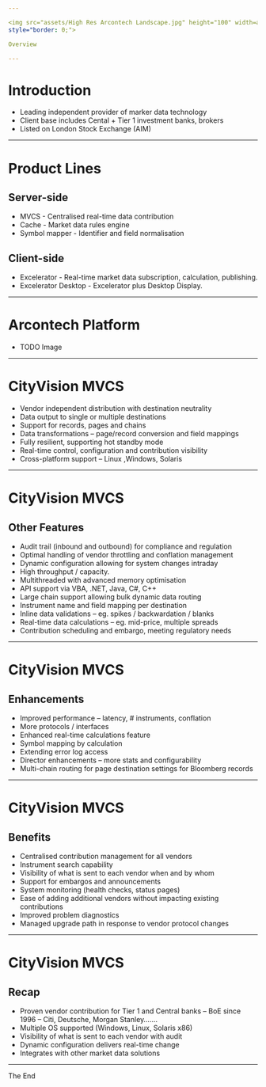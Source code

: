 ```yaml
---

<img src="assets/High Res Arcontech Landscape.jpg" height="100" width=auto
style="border: 0;">

Overview

---
```


# Introduction

* Leading independent provider of marker data technology
* Client base includes Cental + Tier 1 investment banks, brokers
* Listed on London Stock Exchange (AIM)

---

# Product Lines 

## Server-side

* MVCS - Centralised real-time data contribution
* Cache - Market data rules engine
* Symbol mapper - Identifier and field normalisation

## Client-side

* Excelerator - Real-time market data subscription, calculation,
publishing.
* Excelerator Desktop - Excelerator plus Desktop Display.

---

# Arcontech Platform

* TODO Image

---

# CityVision MVCS

* Vendor independent distribution with destination neutrality
* Data output to single or multiple destinations
* Support for records, pages and chains
* Data transformations – page/record conversion and field mappings
* Fully resilient, supporting hot standby mode
* Real-time control, configuration and contribution visibility
* Cross-platform support – Linux ,Windows, Solaris

---

# CityVision MVCS

## Other Features

* Audit trail (inbound and outbound) for compliance and regulation
* Optimal handling of vendor throttling and conflation management
* Dynamic configuration allowing for system changes intraday
* High throughput / capacity. 
* Multithreaded with advanced memory optimisation
* API support via VBA, .NET, Java, C#, C++
* Large chain support allowing bulk dynamic data routing
* Instrument name and field mapping per destination
* Inline data validations – eg. spikes / backwardation / blanks
* Real-time data calculations – eg. mid-price, multiple spreads
* Contribution scheduling and embargo, meeting regulatory needs

---

# CityVision MVCS

## Enhancements

* Improved performance – latency, # instruments, conflation
* More protocols / interfaces 
* Enhanced real-time calculations feature
* Symbol mapping by calculation
* Extending error log access
* Director enhancements – more stats and configurability
* Multi-chain routing for page destination settings for Bloomberg records

---

# CityVision MVCS

## Benefits

* Centralised contribution management for all vendors
* Instrument search capability
* Visibility of what is sent to each vendor when and by whom
* Support for embargos and announcements
* System monitoring (health checks, status pages)
* Ease of adding additional vendors without impacting existing contributions
* Improved problem diagnostics
* Managed upgrade path in response to vendor protocol changes

---

# CityVision MVCS

## Recap

* Proven vendor contribution for Tier 1 and Central banks – BoE since 1996 – Citi, Deutsche, Morgan Stanley…….
* Multiple OS supported (Windows, Linux, Solaris x86)
* Visibility of what is sent to each vendor with audit
* Dynamic configuration delivers real-time change
* Integrates with other market data solutions

---

The End
